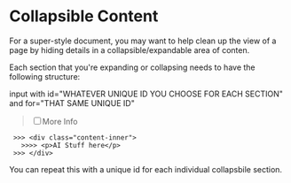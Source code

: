 # Collapsible Content

For a super-style document, you may want to help clean up the view of a page by hiding details in a collapsible/expandable area of conten.

Each section that you're expanding or collapsing needs to have the following structure:

input with id="WHATEVER UNIQUE ID YOU CHOOSE FOR EACH SECTION"
and for="THAT SAME UNIQUE ID"
 > <div class="wrap-collabsible"><input id="AI-Partners" class="toggle" type="checkbox" /><label class="lbl-toggle" for="AI-Partners">More Info</label>
  
  >> <div class="collapsible-content">
     >>> <div class="content-inner">
       >>>> <p>AI Stuff here</p>
     >>> </div>
  >> </div>
 > </div>

You can repeat this with a unique id for each individual collapsbile section.
